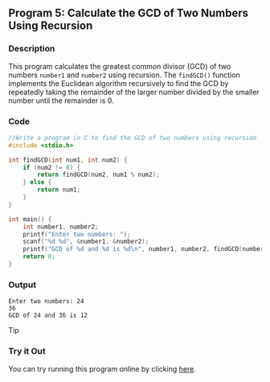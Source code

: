## Program 5: Calculate the GCD of Two Numbers Using Recursion

### Description
This program calculates the greatest common divisor (GCD) of two numbers `number1` and `number2` using recursion. The `findGCD()` function implements the Euclidean algorithm recursively to find the GCD by repeatedly taking the remainder of the larger number divided by the smaller number until the remainder is 0.

### Code
```c
//Write a program in C to find the GCD of two numbers using recursion
#include <stdio.h>

int findGCD(int num1, int num2) {
    if (num2 != 0) {
        return findGCD(num2, num1 % num2);
    } else {
        return num1;
    }
}

int main() {
    int number1, number2;
    printf("Enter two numbers: ");
    scanf("%d %d", &number1, &number2);
    printf("GCD of %d and %d is %d\n", number1, number2, findGCD(number1, number2));
    return 0;
}
```

### Output
```
Enter two numbers: 24
36
GCD of 24 and 36 is 12
```

> [!TIP]
> ### Try it Out
> You can try running this program online by clicking [here](https://replit.com/@SabirMallick/RecGCD).
